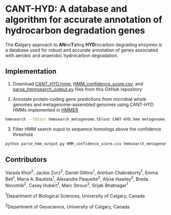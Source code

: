 # CANT-HYD: A database and algorithm for accurate annotation of hydrocarbon degradation genes

The **C**algary approach to **AN**no**T**ating **HYD**rocarbon degrading enzymes is a database used for robust and accurate annotation of genes associated with aerobic and anaerobic hydrocarbon degradation.

## Implementation

1. Download [CANT_HYD.hmm](https://github.com/dgittins/CANT-HYD-HydrocarbonBiodegradation/blob/main/downloads/CANT_HYD.hmm), [HMM_confidence_score.csv](https://github.com/dgittins/CANT-HYD-HydrocarbonBiodegradation/blob/main/downloads/HMM_confidence_score.csv), and [parse_hmmsearch_output.py](https://github.com/dgittins/CANT-HYD-HydrocarbonBiodegradation/blob/main/downloads/parse_hmmsearch_output.py) files from this GitHub repository

2. Annotate protein-coding gene predictions from microbial whole genomes and metagenome-assembled genomes using CANT-HYD HMMs implemented in [HMMER](http://hmmer.org/)

```bash
hmmsearch --tblout hmmsearch_metagenome.tblout CANT-HYD.hmm metagenome_proteins.faa > hmmsearch_metagenome.out
```

3. Filter HMM search ouput to sequence homologs above the confidence threshold

```bash
python parse_hmm_output.py HMM_confidence_score.csv hmmsearch_metagenome.tblout hmmsearch_metagenome.parse.txt
```

## Contributors

Varada Khot<sup>2</sup>, Jackie Zorz<sup>2</sup>, Daniel Gittins<sup>1</sup>, Anirban Chakraborty<sup>1</sup>, Emma Bell<sup>1</sup>, Maria A. Bautista<sup>1</sup>, Alexandre Paquette<sup>2</sup>, Alyse Hawley<sup>2</sup>, Breda Novotnik<sup>2</sup>, Casey Hubert<sup>1</sup>, Marc Strous<sup>2</sup>, Srijak Bhatnagar<sup>1</sup>

<sup>1</sup>Department of Biological Sciences, University of Calgary, Canada

<sup>2</sup>Department of Geoscience, University of Calgary, Canada
